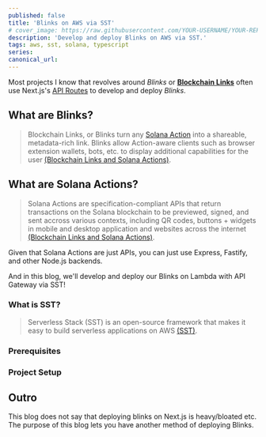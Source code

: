 ```yaml
---
published: false
title: 'Blinks on AWS via SST'
# cover_image: https://raw.githubusercontent.com/YOUR-USERNAME/YOUR-REPO/master/blog-posts/NAME-OF-YOUR-BLOG-POST/assets/your-asset.png
description: 'Develop and deploy Blinks on AWS via SST.'
tags: aws, sst, solana, typescript
series:
canonical_url:
---
```


Most projects I know that revolves around _Blinks_ or [**Blockchain Links**](https://solana.com/solutions/actions) often use Next.js's [API Routes](https://nextjs.org/docs/app/api-reference/file-conventions/route) to develop and deploy _Blinks_.

## What are Blinks?

> Blockchain Links, or Blinks turn any [Solana Action](https://solana.com/solutions/actions) into a shareable, metadata-rich link. Blinks allow Action-aware clients such as browser extension wallets, bots, etc. to display additional capabilities for the user [(Blockchain Links and Solana Actions)](<https://solana.com/solutions/actions#what-are-solana-actions-and-blockchain-links-(blinks)>).

## What are Solana Actions?

> Solana Actions are specification-compliant APIs that return transactions on the Solana blockchain to be previewed, signed, and sent accross various contexts, including QR codes, buttons + widgets in mobile and desktop application and websites across the internet [(Blockchain Links and Solana Actions)](<https://solana.com/solutions/actions#what-are-solana-actions-and-blockchain-links-(blinks)>).

Given that Solana Actions are just APIs, you can just use Express, Fastify, and other Node.js backends.

And in this blog, we'll develop and deploy our Blinks on Lambda with API Gateway via SST!

### What is SST?

> Serverless Stack (SST) is an open-source framework that makes it easy to build serverless applications on AWS [(SST)](https://sst.dev).

### Prerequisites

### Project Setup

## Outro

This blog does not say that deploying blinks on Next.js is heavy/bloated etc. The purpose of this blog lets you have another method of deploying Blinks.

